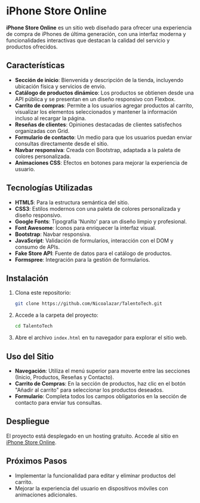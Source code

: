 
# iPhone Store Online

**iPhone Store Online** es un sitio web diseñado para ofrecer una experiencia de compra de iPhones de última generación, con una interfaz moderna y funcionalidades interactivas que destacan la calidad del servicio y productos ofrecidos.

## Características

- **Sección de inicio**: Bienvenida y descripción de la tienda, incluyendo ubicación física y servicios de envío.
- **Catálogo de productos dinámico**: Los productos se obtienen desde una API pública y se presentan en un diseño responsivo con Flexbox.
- **Carrito de compras**: Permite a los usuarios agregar productos al carrito, visualizar los elementos seleccionados y mantener la información incluso al recargar la página.
- **Reseñas de clientes**: Opiniones destacadas de clientes satisfechos organizadas con Grid.
- **Formulario de contacto**: Un medio para que los usuarios puedan enviar consultas directamente desde el sitio.
- **Navbar responsiva**: Creada con Bootstrap, adaptada a la paleta de colores personalizada.
- **Animaciones CSS**: Efectos en botones para mejorar la experiencia de usuario.

## Tecnologías Utilizadas

- **HTML5**: Para la estructura semántica del sitio.
- **CSS3**: Estilos modernos con una paleta de colores personalizada y diseño responsivo.
- **Google Fonts**: Tipografía 'Nunito' para un diseño limpio y profesional.
- **Font Awesome**: Íconos para enriquecer la interfaz visual.
- **Bootstrap**: Navbar responsiva.
- **JavaScript**: Validación de formularios, interacción con el DOM y consumo de APIs.
- **Fake Store API**: Fuente de datos para el catálogo de productos.
- **Formspree**: Integración para la gestión de formularios.

## Instalación

1. Clona este repositorio:
   ```bash
   git clone https://github.com/Nicoalazar/TalentoTech.git
   ```
2. Accede a la carpeta del proyecto:
   ```bash
   cd TalentoTech
   ```
3. Abre el archivo `index.html` en tu navegador para explorar el sitio web.

## Uso del Sitio

- **Navegación**: Utiliza el menú superior para moverte entre las secciones (Inicio, Productos, Reseñas y Contacto).
- **Carrito de Compras**: En la sección de productos, haz clic en el botón "Añadir al carrito" para seleccionar los productos deseados.
- **Formulario**: Completa todos los campos obligatorios en la sección de contacto para enviar tus consultas.

## Despliegue

El proyecto está desplegado en un hosting gratuito. Accede al sitio en [iPhone Store Online](https://tu-sitio-en-netlify-o-github-pages).

## Próximos Pasos

- Implementar la funcionalidad para editar y eliminar productos del carrito.
- Mejorar la experiencia del usuario en dispositivos móviles con animaciones adicionales.
